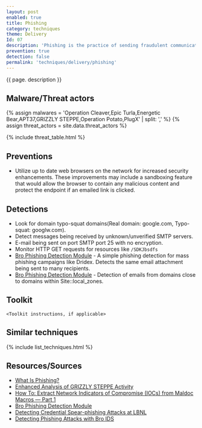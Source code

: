 ```yaml
---
layout: post
enabled: true
title: Phishing
category: techniques
theme: Delivery
Id: 07
description: 'Phishing is the practice of sending fraudulent communications that appear to come from a reputable source. It is usually done through email. The goal is to steal sensitive data like credit card and login information or to install malware on the victim’s machine.'
prevention: true
detection: false
permalink: 'techniques/delivery/phishing'
---
```

{{ page. description }}

## Malware/Threat actors

<!-- Threat actors table -->
{% assign malwares = 'Operation Cleaver,Epic Turla,Energetic Bear,APT37,GRIZZLY STEPPE,Operation Potato,PlugX' | split: ',' %}
{% assign threat_actors = site.data.threat_actors %}

{% include threat_table.html %}


## Preventions

* Utilize up to date web browsers on the network for increased security enhancements. These improvements may include a sandboxing feature that would allow the browser to contain any malicious content and protect the endpoint if an emailed link is clicked.


## Detections

* Look for domain typo-squat domains(Real domain: google.com, Typo-squat: googlw.com).
* Detect messages being received by unknown/unverified SMTP servers. 
* E-mail being sent on port SMTP port 25 with no encryption.
* Monitor HTTP GET requests for resources like `/SDKJbsdfs`
* [Bro Phishing Detection Module](https://github.com/hosom/bro-phishing) - A simple phishing detection for mass phishing campaigns like Dridex. Detects the same email attachment being sent to many recipients.
* [Bro Phishing Detection Module](https://github.com/hosom/bro-phishing) - Detection of emails from domains close to domains within Site::local_zones.

## Toolkit

`<Toolkit instructions, if applicable>`

## Similar techniques

{% include list_techniques.html %}


## Resources/Sources

* [What Is Phishing?](https://www.cisco.com/c/en/us/products/security/email-security/what-is-phishing.html)
* [Enhanced Analysis of GRIZZLY STEPPE Activity](https://github.com/CyberMonitor/APT_CyberCriminal_Campagin_Collections/blob/master/2017/2017.02.10.Enhanced_Analysis_of_GRIZZLY_STEPPE/AR-17-20045_Enhanced_Analysis_of_GRIZZLY_STEPPE_Activity.pdf)
* [How To: Extract Network Indicators of Compromise (IOCs) from Maldoc Macros — Part 1](https://security-soup.net/extractnetworkindicators-part1/)
* [Bro Phishing Detection Module](https://github.com/hosom/bro-phishing)
* [Detecting Credential Spear-phishing Attacks at LBNL](https://www.zeek.org/brocon2017/slides/spear_phish.pdf)
* [Detecting Phishing Attacks with Bro IDS](https://medium.com/@0xhosom/detecting-phishing-attacks-with-bro-ids-f04cf886f695)

